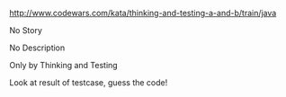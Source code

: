 http://www.codewars.com/kata/thinking-and-testing-a-and-b/train/java

No Story

No Description

Only by Thinking and Testing

Look at result of testcase, guess the code!

